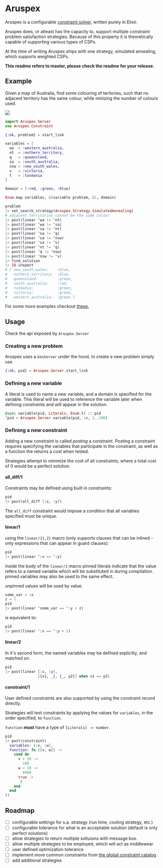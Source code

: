# Aruspex
Aruspex is a configurable [constraint
solver](https://en.wikipedia.org/wiki/Constraint_satisfaction_problem), written
purely in Elixir.

Aruspex does, or atleast has the capacity to, support multiple constraint problem
satisfaction strategies. Because of this property it is theoretically capable
of supporting various types of CSPs.

At the time of writing Aruspex ships with one strategy, simulated annealing,
which supports weighted CSPs.

**This readme refers to master, please check the readme for your release.**

## Example
Given a map of Australia, find some colouring of teritories, such that no adjacent territory has the same colour, while minizing the number of colours used.

![](http://australia.pppst.com/Australia_map_regions.gif)

```elixir
import Aruspex.Server
use Aruspex.Constraint

{:ok, problem} = start_link

variables = [
  wa  = :western_australia,
  nt  = :nothern_territory,
  q   = :queensland,
  sa  = :south_australia,
  nsw = :new_south_wales,
  v   = :victoria,
  t   = :tasmania
]

domain = [:red, :green, :blue]

Enum.map variables, &(variable problem, &1, domain)

problem
|> set_search_strategy(Aruspex.Strategy.SimulatedAnnealing)
# adjacent territories cannot be the same colour
|> post(linear ^wa != ^nt)
|> post(linear ^wa != ^sa)
|> post(linear ^sa != ^nt)
|> post(linear ^sa != ^q)
|> post(linear ^sa != ^nsw)
|> post(linear ^sa != ^v)
|> post(linear ^nt != ^q)
|> post(linear ^q != ^nsw)
|> post(linear ^nsw != ^v)
|> find_solution
|> IO.inspect
# [ new_south_wales:    :blue,
#   nothern_territory:  :blue,
#   queensland:         :green,
#   south_australia:    :red,
#   tasmania:           :green,
#   victoria:           :green,
#   western_australia:  :green ]
```

For some more examples checkout [these.](test/support/examples/)

## Usage
Check the api exposed by `Aruspex.Server`

### Creating a new problem
Aruspex uses a `GenServer` under the hood, to create a new problem simply use
```elixir
{:ok, pid} = Aruspex.Server.start_link
```

### Defining a new variable
A literal is used to name a new variable, and a domain is specified for the
variable.  This literal will be used to reference the variable later when
defining constraints and will appear in the solution.
```elixir
@spec variable(pid, Literals, Enum.t) :: pid
^pid = Aruspex.Server.variable(pid, :x, 1..100)
```

### Defining a new constraint
Adding a new constraint is called *posting* a constraint. Posting a constraint
requires specifying the variables that participate in the constraint, as well
as a function the returns a *cost* when tested.

Strategies attempt to minimize
the cost of all constraints, where a total cost of 0 would be a perfect
solution.

#### all_diff/1
Constraints may be defined using built in constraints:

```elixir
pid
|> post(all_diff [:x, :y])
```

The `all_diff` constraint would impose a condition that all variables specified
must be unique.

#### linear/1
using the `linear/{1,2}` macro (only supports clauses that can be inlined -
only expressions that can appear in guard clauses):

```elixir
pid
|> post(linear ^:x == ^:y)
```

inside the body of the `linear/1` macro pinned literals indicate that the value
refers to a named variable which will be substituted in during compilation.
pinned variables may also be used to the same effect.

unpinned values will be used by value.

```elixir
some_var = :x
z = 1
pid
|> post(linear ^some_var == ^:y + z)
```

is equivalent to:

```elixir
pid
|> post(linear ^:x == ^:y + 1)
```

#### linear/2
In it's second form, the named variables may be defined explicitly, and matched
on.

```elixir
pid
|> post(linear [:x, :y],
               [{x1, _}, {_, y2}] when x1 == y2)
```

#### constraint/1
User defined constraints are also supported by using the constraint record
directly.

Strategies will test constraints by applying the values for `variables`, in
the order specified, to `function`.

`function` **must** have a type of `[Literals] -> number`.

```elixir
pid
|> post(constraint(
  variables: [:v, :w],
  function: fn ([v, w]) ->
    cond do
      v > 10 ->
        100
      w < 10 ->
        9999
      true ->
       0
    end
  end
))
```
## Roadmap
- [ ] configurable settings for s.a. strategy (run time, cooling strategy, etc.)
- [ ] configurable tolerance for what is an acceptable solution (default is only perfect solutions)
- [ ] allow strategies to return multiple soltuions with message box.
- [ ] allow multiple strategies to be employed, which will act as middlewear.
- [ ] user defined optimization tolerance
- [ ] implement more common constraints from [the global constraint catalog](http://www.emn.fr/z-info/sdemasse/gccat/sec5.html).
- [ ] add additional strategies
